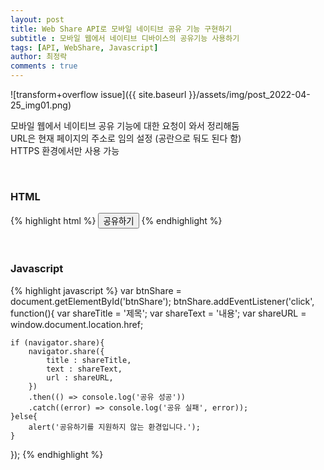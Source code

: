 ```yaml
---
layout: post
title: Web Share API로 모바일 네이티브 공유 기능 구현하기
subtitle : 모바일 웹에서 네이티브 디바이스의 공유기능 사용하기
tags: [API, WebShare, Javascript]
author: 최정락
comments : true
---
```


![transform+overflow issue]({{ site.baseurl }}/assets/img/post_2022-04-25_img01.png)

모바일 웹에서 네이티브 공유 기능에 대한 요청이 와서 정리해둠  
URL은 현재 페이지의 주소로 임의 설정 (공란으로 둬도 된다 함)  
HTTPS 환경에서만 사용 가능


<br>

### HTML
{% highlight html %}
<button type="button" id="btnShare">공유하기</button>
{% endhighlight %}

<br>

### Javascript
{% highlight javascript %}
var btnShare = document.getElementById('btnShare');
btnShare.addEventListener('click', function(){
    var shareTitle = '제목';
    var shareText = '내용';
    var shareURL = window.document.location.href;
    
    if (navigator.share){
        navigator.share({
            title : shareTitle,
            text : shareText,
            url : shareURL,
        })
        .then(() => console.log('공유 성공'))
        .catch((error) => console.log('공유 실패', error));
    }else{
        alert('공유하기를 지원하지 않는 환경입니다.');	
    }
});
{% endhighlight %}
